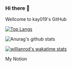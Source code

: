 ### Hi there 👋
Wellcome to kay019's GitHub

[![Top Langs](https://github-readme-stats.vercel.app/api/top-langs/?username=kay019&show_icons=true&theme=radical&count_private=true)](https://github.com/anuraghazra/github-readme-stats)

![Anurag's github stats](https://github-readme-stats.vercel.app/api?username=kay019&show_icons=true&theme=radical&count_private=true)

[![willianrod's wakatime stats](https://github-readme-stats.vercel.app/api/wakatime?username=kay019&show_icons=true&theme=radical&count_private=true)](https://github.com/anuraghazra/github-readme-stats)




<!--
**kay019/kay019** is a ✨ _special_ ✨ repository because its `README.md` (this file) appears on your GitHub profile.

Here are some ideas to get you started:

- 🔭 I’m currently working on ...
- 🌱 I’m currently learning ...
- 👯 I’m looking to collaborate on ...
- 🤔 I’m looking for help with ...
- 💬 Ask me about ...
- 📫 How to reach me: ...
- 😄 Pronouns: ...
- ⚡ Fun fact: ...
-->
My Notion

